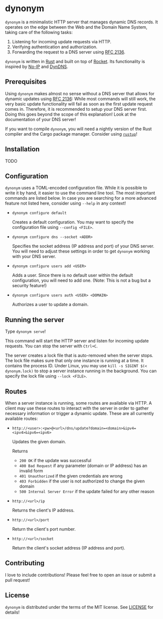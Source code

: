 # dynonym

`dynonym` is a minimalistic HTTP server that manages dynamic DNS records. It operates on the edge between the Web and the Domain Name System, taking care of the following tasks:

1. Listening for incoming update requests via HTTP.
2. Verifying authentication and authorization.
3. Forwarding the request to a DNS server using [RFC 2136][30].

`dynonym` is written in [Rust][10] and built on top of [Rocket][20]. Its functionality is inspired by [No-IP][40] and [DynDNS][50].

## Prerequisites

Using `dynonym` makes almost no sense without a DNS server that allows for dynamic updates using [RFC 2136][30]: While most commands will still work, the very basic update functionality will fail as soon as the first update request comes in. Therefore, it is recommended to setup your DNS server first. Doing this goes beyond the scope of this explanation! Look at the documentation of your DNS server!

If you want to compile `dynonym`, you will need a nightly version of the Rust compiler and the Cargo package manager. Consider using [`rustup`][60]!

## Installation

TODO

## Configuration

`dynonym` uses a TOML-encoded configuration file. While it is possible to write it by hand, it easier to use the command line tool. The most important commands are listed below. In case you are searching for a more advanced feature not listed here, consider using `--help` in any context!

- `dynonym configure default`

  Creates a default configuration. You may want to specify the configuration file using `--config <FILE>`.

- `dynonym configure dns --socket <ADDR>`

  Specifies the socket address (IP address and port) of your DNS server. You will need to adjust these settings in order to get `dynonym` working with your DNS server.

- `dynonym configure users add <USER>`

  Adds a user. Since there is no default user within the default configuration, you will need to add one. (Note: This is not a bug but a security feature!)

- `dynonym configure users auth <USER> <DOMAIN>`

  Authorizes a user to update a domain.

## Running the server

Type `dynonym serve`!

This command will start the HTTP server and listen for incoming update requests. You can stop the server with `Ctrl+C`.

The server creates a lock file that is auto-removed when the server stops. The lock file makes sure that only one instance is running at a time. It contains the process ID. Under Linux, you may use `kill -s SIGINT $(< dynonym.lock)` to stop a server instance running in the background. You can specify the lock file using `--lock <FILE>`.

## Routes

When a server instance is running, some routes are available via HTTP. A client may use these routes to interact with the server in order to gather necessary information or trigger a dynamic update. These are all currently available routes:

- `http://<user>:<pw>@<url>/dns/update?domain=<domain>&ipv4=<ipv4>&ipv6=<ipv6>`

  Updates the given domain.

  Returns
    - `200 OK` if the update was successful
    - `400 Bad Request` if any parameter (domain or IP address) has an invalid form
    - `401 Unauthorized` if the given credentials are wrong
    - `403 Forbidden` if the user is not authorized to change the given domain
    - `500 Internal Server Error` if the update failed for any other reason


- `http://<url>/ip`

  Returns the client's IP address.

- `http://<url>/port`

  Return the client's port number.

- `http://<url>/socket`

  Return the client's socket address (IP address and port).

## Contributing

I love to include contributions! Please feel free to open an issue or submit a pull request!

## License

`dynonym` is distributed under the terms of the MIT license. See [LICENSE](LICENSE) for details!


[10]: https://www.rust-lang.org/
[20]: https://rocket.rs/
[30]: https://tools.ietf.org/html/rfc2136
[40]: https://www.noip.com/
[50]: https://dyn.com/remote-access/
[60]: https://www.rustup.rs/
